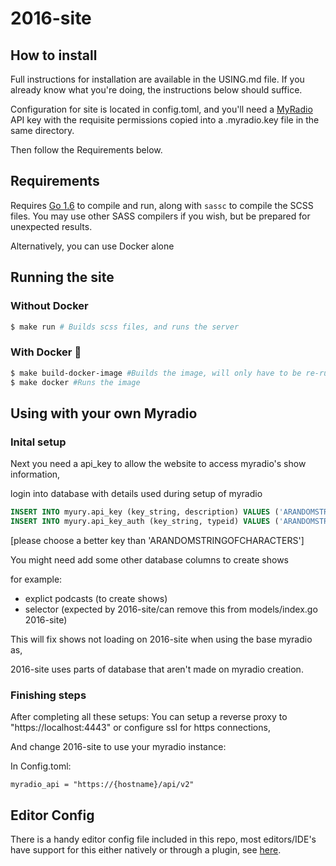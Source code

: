 # 2016-site #

## How to install ##
Full instructions for installation are available in the USING.md file.
If you already know what you're doing, the instructions below should suffice.

Configuration for site is located in config.toml, and you'll need a
[MyRadio](https://github.com/UniversityRadioYork/MyRadio) API key with the
requisite permissions copied into a .myradio.key file in the same directory.

Then follow the Requirements below.

## Requirements ##
Requires [Go 1.6](https://golang.org/) to compile and run, along with `sassc` to
compile the SCSS files. You may use other SASS compilers if you wish, but be
prepared for unexpected results.

Alternatively, you can use Docker alone

## Running the site ##

### Without Docker ###
```bash
$ make run # Builds scss files, and runs the server
```

### With Docker :whale: ###
```bash
$ make build-docker-image #Builds the image, will only have to be re-run if you change the Dockerfile
$ make docker #Runs the image
```

## Using with your own Myradio

### Inital setup

Next you need a api_key to allow the website to access myradio's show information,

login into database with details used during setup of myradio

```sql
INSERT INTO myury.api_key (key_string, description) VALUES ('ARANDOMSTRINGOFCHARACTERS', '2016-site development api key');
INSERT INTO myury.api_key_auth (key_string, typeid) VALUES ('ARANDOMSTRINGOFCHARACTERS', (SELECT typeid FROM l_action WHERE phpconstant = 'AUTH_APISUDO'));
```

[please choose a better key than 'ARANDOMSTRINGOFCHARACTERS']

You might need add some other database columns to create shows

for example:
-   explict podcasts (to create shows)
-   selector (expected by 2016-site/can remove this from models/index.go 2016-site)

This will fix shows not loading on 2016-site when using the base myradio as,

2016-site uses parts of database that aren't made on myradio creation.

### Finishing steps

After completing all these setups:
You can setup a reverse proxy to "https://localhost:4443" or configure ssl for https connections,

And change 2016-site to use your myradio instance:

In Config.toml:

```
myradio_api = "https://{hostname}/api/v2"
```



## Editor Config
There is a handy editor config file included in this repo, most editors/IDE's have support for this either natively or through a plugin, see [here](http://editorconfig.org/#download).

